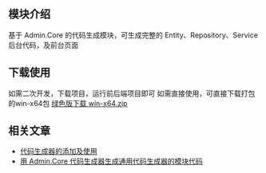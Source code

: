 
## 模块介绍
基于 Admin.Core 的代码生成模块，可生成完整的 Entity、Repository、Service 后台代码，及前台页面

## 下载使用
如需二次开发，下载项目，运行前后端项目即可
如需直接使用，可直接下载打包的win-x64包 [绿色版下载 win-x64.zip](https://github.com/yimogit/Admin.Core/raw/main/files/%E4%BB%A3%E7%A0%81%E7%94%9F%E6%88%90%E5%99%A8.zip)

## 相关文章
- [代码生成器的添加及使用](https://www.cnblogs.com/morang/p/18261754/zhontai_admin_core_module_dev_gencode)
- [用 Admin.Core 代码生成器生成通用代码生成器的模块代码](https://www.cnblogs.com/morang/p/18277156/zhontai_admin_core_module_dev_use_toproject)
